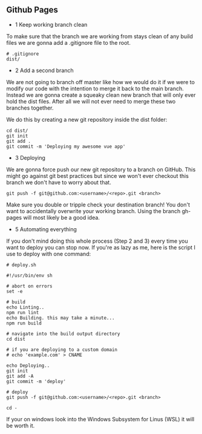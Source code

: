 ## Github Pages

- 1 Keep working branch clean 

To make sure that the branch we are working from stays clean of any build files we are gonna add a .gitignore file to the root.
```
# .gitignore
dist/
```

- 2 Add a second branch 

We are not going to branch off master like how we would do it if we were to modify our code with the intention to merge it back to the main branch. Instead we are gonna create a squeaky clean new branch that will only ever hold the dist files. After all we will not ever need to merge these two branches together.

We do this by creating a new git repository inside the dist folder:
```
cd dist/
git init
git add .
git commit -m 'Deploying my awesome vue app'
```

- 3 Deploying

We are gonna force push our new git repository to a branch on GitHub. This might go against git best practices but since we won't ever checkout this branch we don't have to worry about that.
```
git push -f git@github.com:<username>/<repo>.git <branch>
```

Make sure you double or tripple check your destination branch! You don't want to accidentally overwrite your working branch. Using the branch gh-pages will most likely be a good idea.


- 5 Automating everything

If you don't mind doing this whole process (Step 2 and 3) every time you want to deploy you can stop now. If you're as lazy as me, here is the script I use to deploy with one command:

```
# deploy.sh

#!/usr/bin/env sh

# abort on errors
set -e

# build
echo Linting..
npm run lint
echo Building. this may take a minute...
npm run build

# navigate into the build output directory
cd dist

# if you are deploying to a custom domain
# echo 'example.com' > CNAME

echo Deploying..
git init
git add -A
git commit -m 'deploy'

# deploy
git push -f git@github.com:<username>/<repo>.git <branch>

cd -
```
If your on windows look into the Windows Subsystem for Linus (WSL) it will be worth it.

